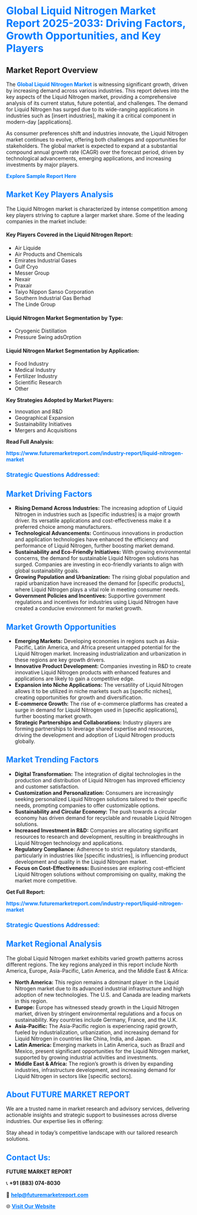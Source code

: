 <h1 style="color: #007BFF;">Global Liquid Nitrogen Market Report 2025-2033: Driving Factors, Growth Opportunities, and Key Players</h1>

<section id="overview">
<h2>Market Report Overview</h2>
<p>The <a href="https://www.futuremarketreport.com/industry-report/liquid-nitrogen-market" style="color: #007BFF; text-decoration: none;"><strong>Global Liquid Nitrogen Market</strong></a> is witnessing significant growth, driven by increasing demand across various industries. This report delves into the key aspects of the Liquid Nitrogen market, providing a comprehensive analysis of its current status, future potential, and challenges. The demand for Liquid Nitrogen has surged due to its wide-ranging applications in industries such as [insert industries], making it a critical component in modern-day [applications].</p>
<p>As consumer preferences shift and industries innovate, the Liquid Nitrogen market continues to evolve, offering both challenges and opportunities for stakeholders. The global market is expected to expand at a substantial compound annual growth rate (CAGR) over the forecast period, driven by technological advancements, emerging applications, and increasing investments by major players.</p>
</section>

<section id="overview">
<p><a href="https://www.futuremarketreport.com/request-sample/reportId=88602" style="color: #007BFF; text-decoration: none;"><strong>Explore Sample Report Here</strong></a></p>
</section>

<section id="key-players">
<h2 style="color: #007BFF;">Market Key Players Analysis</h2>
<p>The Liquid Nitrogen market is characterized by intense competition among key players striving to capture a larger market share. Some of the leading companies in the market include:</p>
<h4>Key Players Covered in the Liquid Nitrogen Report:</h4>
<ul><li>Air Liquide</li><li>Air Products and Chemicals</li><li>Emirates Industrial Gases</li><li>Gulf Cryo</li><li>Messer Group</li><li>Nexair</li><li>Praxair</li><li>Taiyo Nippon Sanso Corporation</li><li>Southern Industrial Gas Berhad</li><li>The Linde Group</li></ul>
<h4>Liquid Nitrogen Market Segmentation by Type:</h4>
<ul><li>Cryogenic Distillation</li><li>Pressure Swing adsOrption</li></ul>

<h4>Liquid Nitrogen Market Segmentation by Application:</h4>
<ul><li>Food Industry</li><li>Medical Industry</li><li>Fertilizer Industry</li><li>Scientific Research</li><li>Other</li></ul>
<p><strong>Key Strategies Adopted by Market Players:</strong></p>
<ul>
<li>Innovation and R&D</li>
<li>Geographical Expansion</li>
<li>Sustainability Initiatives</li>
<li>Mergers and Acquisitions</li>
</ul>
</section>

<section>
<p><strong>Read Full Analysis: </strong></p><a href="https://www.futuremarketreport.com/industry-report/liquid-nitrogen-market" style="color: #007BFF; text-decoration: none;"><strong>https://www.futuremarketreport.com/industry-report/liquid-nitrogen-market</strong></a>
<h3 style="color: #007BFF;">Strategic Questions Addressed:</h3>
</section>

<section id="driving-factors">
<h2 style="color: #007BFF;">Market Driving Factors</h2>
<ul>
<li><strong>Rising Demand Across Industries:</strong> The increasing adoption of Liquid Nitrogen in industries such as [specific industries] is a major growth driver. Its versatile applications and cost-effectiveness make it a preferred choice among manufacturers.</li>
<li><strong>Technological Advancements:</strong> Continuous innovations in production and application technologies have enhanced the efficiency and performance of Liquid Nitrogen, further boosting market demand.</li>
<li><strong>Sustainability and Eco-Friendly Initiatives:</strong> With growing environmental concerns, the demand for sustainable Liquid Nitrogen solutions has surged. Companies are investing in eco-friendly variants to align with global sustainability goals.</li>
<li><strong>Growing Population and Urbanization:</strong> The rising global population and rapid urbanization have increased the demand for [specific products], where Liquid Nitrogen plays a vital role in meeting consumer needs.</li>
<li><strong>Government Policies and Incentives:</strong> Supportive government regulations and incentives for industries using Liquid Nitrogen have created a conducive environment for market growth.</li>
</ul>
</section>

<section id="growth-opportunities">
<h2 style="color: #007BFF;">Market Growth Opportunities</h2>
<ul>
<li><strong>Emerging Markets:</strong> Developing economies in regions such as Asia-Pacific, Latin America, and Africa present untapped potential for the Liquid Nitrogen market. Increasing industrialization and urbanization in these regions are key growth drivers.</li>
<li><strong>Innovative Product Development:</strong> Companies investing in R&D to create innovative Liquid Nitrogen products with enhanced features and applications are likely to gain a competitive edge.</li>
<li><strong>Expansion into Niche Applications:</strong> The versatility of Liquid Nitrogen allows it to be utilized in niche markets such as [specific niches], creating opportunities for growth and diversification.</li>
<li><strong>E-commerce Growth:</strong> The rise of e-commerce platforms has created a surge in demand for Liquid Nitrogen used in [specific applications], further boosting market growth.</li>
<li><strong>Strategic Partnerships and Collaborations:</strong> Industry players are forming partnerships to leverage shared expertise and resources, driving the development and adoption of Liquid Nitrogen products globally.</li>
</ul>
</section>

<section id="trending-factors">
<h2 style="color: #007BFF;">Market Trending Factors</h2>
<ul>
<li><strong>Digital Transformation:</strong> The integration of digital technologies in the production and distribution of Liquid Nitrogen has improved efficiency and customer satisfaction.</li>
<li><strong>Customization and Personalization:</strong> Consumers are increasingly seeking personalized Liquid Nitrogen solutions tailored to their specific needs, prompting companies to offer customizable options.</li>
<li><strong>Sustainability and Circular Economy:</strong> The push towards a circular economy has driven demand for recyclable and reusable Liquid Nitrogen solutions.</li>
<li><strong>Increased Investment in R&D:</strong> Companies are allocating significant resources to research and development, resulting in breakthroughs in Liquid Nitrogen technology and applications.</li>
<li><strong>Regulatory Compliance:</strong> Adherence to strict regulatory standards, particularly in industries like [specific industries], is influencing product development and quality in the Liquid Nitrogen market.</li>
<li><strong>Focus on Cost-Effectiveness:</strong> Businesses are exploring cost-efficient Liquid Nitrogen solutions without compromising on quality, making the market more competitive.</li>
</ul>
</section>

<section>
<p><strong>Get Full Report: </strong></p><a href="https://www.futuremarketreport.com/industry-report/liquid-nitrogen-market" style="color: #007BFF; text-decoration: none;"><strong>https://www.futuremarketreport.com/industry-report/liquid-nitrogen-market</strong></a>
<h3 style="color: #007BFF;">Strategic Questions Addressed:</h3>
</section>


<section id="regional-analysis">
<h2 style="color: #007BFF;">Market Regional Analysis</h2>
<p>The global Liquid Nitrogen market exhibits varied growth patterns across different regions. The key regions analyzed in this report include North America, Europe, Asia-Pacific, Latin America, and the Middle East & Africa:</p>
<ul>
<li><strong>North America:</strong> This region remains a dominant player in the Liquid Nitrogen market due to its advanced industrial infrastructure and high adoption of new technologies. The U.S. and Canada are leading markets in this region.</li>
<li><strong>Europe:</strong> Europe has witnessed steady growth in the Liquid Nitrogen market, driven by stringent environmental regulations and a focus on sustainability. Key countries include Germany, France, and the U.K.</li>
<li><strong>Asia-Pacific:</strong> The Asia-Pacific region is experiencing rapid growth, fueled by industrialization, urbanization, and increasing demand for Liquid Nitrogen in countries like China, India, and Japan.</li>
<li><strong>Latin America:</strong> Emerging markets in Latin America, such as Brazil and Mexico, present significant opportunities for the Liquid Nitrogen market, supported by growing industrial activities and investments.</li>
<li><strong>Middle East & Africa:</strong> The region’s growth is driven by expanding industries, infrastructure development, and increasing demand for Liquid Nitrogen in sectors like [specific sectors].</li>
</ul>
</section>

<footer>
<h2 style="color: #007BFF;">About FUTURE MARKET REPORT</h2>
<p>We are a trusted name in market research and advisory services, delivering actionable insights and strategic support to businesses across diverse industries. Our expertise lies in offering:</p>

<p>Stay ahead in today’s competitive landscape with our tailored research solutions.</p>

<h2 style="color: #007BFF;">Contact Us:</h2>
<p><strong>FUTURE MARKET REPORT</strong></p>
<p>📞 <strong>+91 (883) 074-8030</strong></p>
<p>📧 <strong><a href="mailto:help@futuremarketreport.com" style="color: #007BFF;">help@futuremarketreport.com</a></strong></p>
<p>🌐 <strong><a href="https://www.futuremarketreport.com/" style="color: #007BFF;">Visit Our Website</a></strong></p>
</footer>